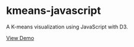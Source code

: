 kmeans-javascript
=================

A K-means visualization using JavaScript with D3.

[View Demo](http://htmlpreview.github.com/?https://github.com/mlehman/kmeans-javascript/blob/master/index.html)
